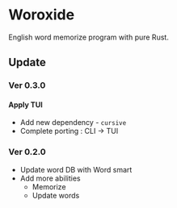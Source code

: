 # Woroxide

English word memorize program with pure Rust.

## Update

### Ver 0.3.0

#### Apply TUI

* Add new dependency - `cursive`
* Complete porting : CLI -> TUI


### Ver 0.2.0

* Update word DB with Word smart
* Add more abilities
    * Memorize
    * Update words
